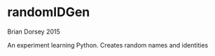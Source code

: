# randomIDGen
Brian Dorsey 2015

An experiment learning Python.
Creates random names and identities
